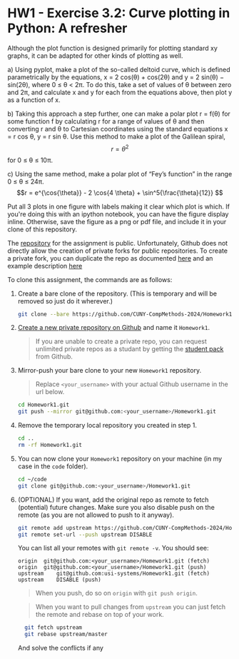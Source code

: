 # HW1 - Exercise 3.2: Curve plotting in Python: A refresher

Although the plot function is designed primarily for plotting standard xy graphs, it can be adapted for other kinds of plotting as well.

a) Using pyplot, make a plot of the so-called deltoid curve, which is defined parametrically by the equations, x = 2 cos(θ) + cos(2θ) and y = 2 sin(θ) − sin(2θ), where 0 ≤ θ < 2π. 
To do this, take a set of values of θ between zero and 2π, and calculate x and y for each from the equations above, then plot y as a function of x.

b)  Taking this approach a step further, one can make a polar plot r = f(θ) for some function f by calculating r for a range of values of θ and then converting r and θ to Cartesian coordinates using the standard equations x = r cos θ, y = r sin θ. Use this method to make a plot of the Galilean spiral, $$r=θ^2 $$ for 0 ≤ θ ≤ 10π.

c)  Using the same method, make a polar plot of “Fey’s function” in the range 0 ≤ θ ≤ 24π.
$$r = e^{\cos{\theta}} - 2 \cos{4 \theta} + \sin^5{\frac{\theta}{12}} $$ 

Put all 3 plots in one figure with labels making it clear which plot is which. If you're doing this with an ipython notebook, you can have the figure display inline. Otherwise, save the figure as a png or pdf file, and include it in your clone of this repository.




The [repository](https://github.com/CUNY-CompMethods-2024/Homework1) for the assignment is public. Unfortunately, Github does not directly allow the creation of private forks for public repositories. To create a private fork, you can duplicate the repo as documented [here](https://help.github.com/articles/duplicating-a-repository/) and an example description [here](https://gist.github.com/0xjac/85097472043b697ab57ba1b1c7530274)

To clone this assignment, the commands are as follows:

 1. Create a bare clone of the repository.
    (This is temporary and will be removed so just do it wherever.)
    ```bash
    git clone --bare https://github.com/CUNY-CompMethods-2024/Homework1.git
    ```

 2. [Create a new private repository on Github](https://help.github.com/articles/creating-a-new-repository/) and name it `Homework1`.
    > If you are unable to create a private repo, you can request unlimited private repos as a studant by getting
    > the [student pack](https://education.github.com/pack) from Github.

 3. Mirror-push your bare clone to your new `Homework1` repository.
    > Replace `<your_username>` with your actual Github username in the url below.
    
    ```bash
    cd Homework1.git
    git push --mirror git@github.com:<your_username>/Homework1.git
    ```

 4. Remove the temporary local repository you created in step 1.
    ```bash
    cd ..
    rm -rf Homework1.git
    ```
    
 5. You can now clone your `Homework1` repository on your machine (in my case in the `code` folder).
    ```bash
    cd ~/code
    git clone git@github.com:<your_username>/Homework1.git
    ```
   
 6. (OPTIONAL) If you want, add the original repo as remote to fetch (potential) future changes.
    Make sure you also disable push on the remote (as you are not allowed to push to it anyway).
    ```bash
    git remote add upstream https://github.com/CUNY-CompMethods-2024/Homework1.git
    git remote set-url --push upstream DISABLE
    ```
    You can list all your remotes with `git remote -v`. You should see:
    ```
    origin	git@github.com:<your_username>/Homework1.git (fetch)
    origin	git@github.com:<your_username>/Homework1.git (push)
    upstream	git@github.com:usi-systems/Homework1.git (fetch)
    upstream	DISABLE (push)
    ```
    > When you push, do so on `origin` with `git push origin`.
   
    > When you want to pull changes from `upstream` you can just fetch the remote and rebase on top of your work.
    ```bash
      git fetch upstream
      git rebase upstream/master
      ```
      And solve the conflicts if any
